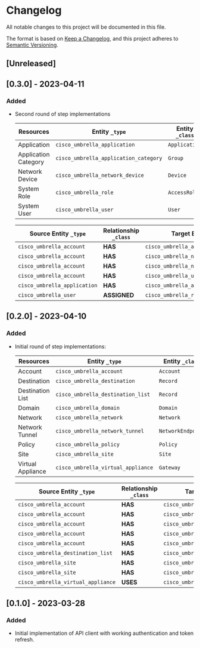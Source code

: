 # Changelog

All notable changes to this project will be documented in this file.

The format is based on [Keep a Changelog](https://keepachangelog.com/en/1.0.0/),
and this project adheres to
[Semantic Versioning](https://semver.org/spec/v2.0.0.html).

## [Unreleased]

## [0.3.0] - 2023-04-11

### Added

- Second round of step implementations

  | Resources            | Entity `_type`                        | Entity `_class` |
  | -------------------- | ------------------------------------- | --------------- |
  | Application          | `cisco_umbrella_application`          | `Application`   |
  | Application Category | `cisco_umbrella_application_category` | `Group`         |
  | Network Device       | `cisco_umbrella_network_device`       | `Device`        |
  | System Role          | `cisco_umbrella_role`                 | `AccessRole`    |
  | System User          | `cisco_umbrella_user`                 | `User`          |

  | Source Entity `_type`        | Relationship `_class` | Target Entity `_type`                 |
  | ---------------------------- | --------------------- | ------------------------------------- |
  | `cisco_umbrella_account`     | **HAS**               | `cisco_umbrella_application`          |
  | `cisco_umbrella_account`     | **HAS**               | `cisco_umbrella_network_device`       |
  | `cisco_umbrella_account`     | **HAS**               | `cisco_umbrella_network`              |
  | `cisco_umbrella_account`     | **HAS**               | `cisco_umbrella_user`                 |
  | `cisco_umbrella_application` | **HAS**               | `cisco_umbrella_application_category` |
  | `cisco_umbrella_user`        | **ASSIGNED**          | `cisco_umbrella_role`                 |

## [0.2.0] - 2023-04-10

### Added

- Initial round of step implementations:

  | Resources         | Entity `_type`                     | Entity `_class`   |
  | ----------------- | ---------------------------------- | ----------------- |
  | Account           | `cisco_umbrella_account`           | `Account`         |
  | Destination       | `cisco_umbrella_destination`       | `Record`          |
  | Destination List  | `cisco_umbrella_destination_list`  | `Record`          |
  | Domain            | `cisco_umbrella_domain`            | `Domain`          |
  | Network           | `cisco_umbrella_network`           | `Network`         |
  | Network Tunnel    | `cisco_umbrella_network_tunnel`    | `NetworkEndpoint` |
  | Policy            | `cisco_umbrella_policy`            | `Policy`          |
  | Site              | `cisco_umbrella_site`              | `Site`            |
  | Virtual Appliance | `cisco_umbrella_virtual_appliance` | `Gateway`         |

  | Source Entity `_type`              | Relationship `_class` | Target Entity `_type`              |
  | ---------------------------------- | --------------------- | ---------------------------------- |
  | `cisco_umbrella_account`           | **HAS**               | `cisco_umbrella_destination_list`  |
  | `cisco_umbrella_account`           | **HAS**               | `cisco_umbrella_domain`            |
  | `cisco_umbrella_account`           | **HAS**               | `cisco_umbrella_network`           |
  | `cisco_umbrella_account`           | **HAS**               | `cisco_umbrella_policy`            |
  | `cisco_umbrella_account`           | **HAS**               | `cisco_umbrella_site`              |
  | `cisco_umbrella_destination_list`  | **HAS**               | `cisco_umbrella_destination`       |
  | `cisco_umbrella_site`              | **HAS**               | `cisco_umbrella_network_tunnel`    |
  | `cisco_umbrella_site`              | **HAS**               | `cisco_umbrella_virtual_appliance` |
  | `cisco_umbrella_virtual_appliance` | **USES**              | `cisco_umbrella_domain`            |

## [0.1.0] - 2023-03-28

### Added

- Initial implementation of API client with working authentication and token
  refresh.
